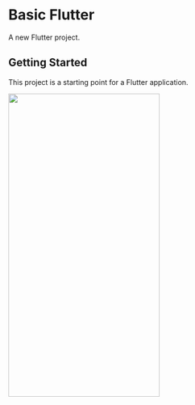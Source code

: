 # Basic Flutter

A new Flutter project.

## Getting Started

This project is a starting point for a Flutter application.

<img src="https://github.com/UjasBhatt10/Flutter-Basic/assets/114408820/b9e64348-554f-4f0c-a392-61eb60294fb1 " width="300" height="600">

